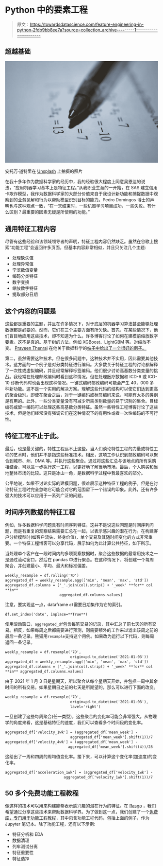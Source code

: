 # Python 中的要素工程

> 原文：<https://towardsdatascience.com/feature-engineering-in-python-2fdb9bb8ee7a?source=collection_archive---------1----------------------->

## 超越基础

![](img/15bbe7b1675743f3261ee67e6e15c727.png)

安托万·道特里在 [Unsplash](https://unsplash.com/) 上拍摄的照片

在我十多年作为数据科学家的经历中，我的经验很大程度上同意吴恩达的说法，“应用机器学习基本上是特征工程。”从我职业生涯的一开始，在 SAS 建立信用卡欺诈模型，我作为数据科学家的大部分价值来自于我设计新功能和捕捉数据中观察到的业务见解和行为以帮助模型识别目标的能力。Pedro Domingos 博士的声明也与这种观点一致，“在一天结束时，一些机器学习项目成功，一些失败。有什么区别？最重要的因素无疑是所使用的功能。”

## 通用特征工程内容

尽管有这些经验和该领域领导者的声明，特征工程内容仍然缺乏。虽然在谷歌上搜索“功能工程”会返回许多页面，但基本内容非常相似，并且只关注几个主题:

*   处理缺失值
*   处理异常值
*   宁滨数值变量
*   编码分类特征
*   数字变换
*   缩放数字特征
*   提取部分日期

## 这个内容的问题是

这些都是重要的主题，并且在许多情况下，对于底层的机器学习算法甚至能够处理数据都是必要的。然而，它们在三个主要方面有所欠缺。首先，在某些情况下，他们盲目地应用这些技术，却不知道为什么。许多博客讨论了如何在建模前缩放数字要素。这不是真的。基于树的方法，例如 XGBoost、LightGBM 等。对缩放不变。 [Praveen Thenraj](https://medium.com/@praveenmec67) 在他关于数据科学的[帖子中给出了一个很好的例子。](/do-decision-trees-need-feature-scaling-97809eaa60c6)

第二，虽然需要这种技术，但在很多问题中，这种技术并不实用，因此需要其他技术。这方面的一个例子是对分类特征进行编码。大多数关于特征工程的讨论都解释了一次性或虚拟编码，并且经常解释标签编码。他们很少讨论高基数分类变量的挑战。我经常在处理邮政编码时看到这种情况，但在处理医疗数据和 ICD-9 或 ICD-10 诊断代码时也会出现这种情况。一键式编码邮政编码可能会产生 40，000 多种新功能。这不是一个实用的解决方案。理解这些代码的结构可以使它们达到更高的聚合级别。即使在聚合之后，对于一键编码或标签编码来说，可能有太多的类别是有用的。此外，一些分类变量没有可减少所需类别数量的易于识别的集合。目标编码或留一编码可以处理这些高基数分类特征。虽然一些特性工程博客讨论了这些技术，但是他们经常没有强调它们在这种情况下的有用性或者一次性编码的不可行性。

## 特征工程不止于此。

最后，也是最关键的，特性工程远不止这些。当人们谈论特性工程的力量或特性工程的艺术时，他们并不是指这些标准技术。相反，这项工作认识到邮政编码可以聚合到城市、州、DMA 等。并执行这些聚合。通过将这些汇总与该地点的所有采购相结合，可以进一步执行这一工程，以更好地了解当地市场。最后，个人购买和当地整体市场的比较。这只是冰山一角，是数据科学过程中我最喜欢的部分。

公平地说，如果不讨论实际的建模问题，很难展示这种特征工程的例子。但是在讨论特征工程时完全忽略它可能会对它的范围留下一个错误的印象。此外，还有许多强大的技术可以应用于一系列广泛的问题。

## 时间序列数据的特征工程

例如，许多数据科学问题具有时间序列特征。这并不是说这些问题是时间序列问题，而是有重复的观察结果需要汇总在一起，以表示感兴趣的潜在行为。在构建客户分析模型时(如客户流失、终身价值)，单个交易及其随时间变化的方式非常重要。一个特征工程博客可以分享代码，展示如何为此计算公共特征，如下所示。

当处理单个客户在一段时间内的多项观察数据时，聚合这些数据的最常用技术之一是通过滚动窗口，然后在 pandas 中进行聚合。在这种情况下，将创建一个每周聚合，并创建最小、平均、最大和标准偏差。

```
weekly_resample = df.rolling('7D')
aggregated_df = weekly_resample.agg(['min', 'mean', 'max', 'std'])
aggregated_df.columns = ['_'.join(col).strip() + '_week' **for** col **in** 
                         aggregated_df.columns.values]
```

注意，要实现这一点，dataframe `df`需要日期集作为它的索引。

```
df.set_index('date', inplace=**True**)
```

使用滚动窗口，`aggregated_df`包含每笔交易的记录，其中汇总了前七天的所有交易。相反，如果每周之后都需要进行预测，则需要额外的工作来过滤出该周之前的最后一条记录。熊猫用`resample`支持这个用例。如果改为运行以下代码，则每周返回一条记录。

```
weekly_resample = df.resample('7D', 
                              origin=pd.to_datetime('2021-01-03'))
aggregated_df = weekly_resample.agg(['min', 'mean', 'max', 'std'])
aggregated_df.columns = ['_'.join(col).strip() + '_week' **for** col **in** aggregated_df.columns.values]
```

由于 2021 年 1 月 3 日是星期天，所以聚合从每个星期天开始，并包括一周中其余时间的所有交易。如果星期日之前的七天是所期望的，那么可以进行下面的改变。

```
weekly_resample = df.resample('7D', 
                              origin=pd.to_datetime('2021-01-03'),
                              lavel='right')
```

一旦创建了这些每周聚合(任一类型)，这些聚合的变化率可能会非常强大。从物理学的角度来看，这是基础特征的速度，我们可以查看多个时间段的变化率。

```
aggregated_df['velocity_1wk'] = (aggregated_df['mean_week'] - 
                              aggregated_df['mean_week'].shift(1))/7 aggregated_df['velocity_4wk'] = (aggregated_df['mean_week'] - 
                             aggregated_df['mean_week'].shift(4))/28
```

这给出了一周和四周的周均值变化率。接下来，可以计算这个变化率(加速度)的变化率。

```
aggregated_df['acceleration_1wk'] = (aggregated_df['velocity_1wk'] - 
                           aggregated_df['velocity_1wk'].shift(1))/7
```

## 50 多个免费功能工程教程

像这样的技术可以用来构建能够表示感兴趣的潜在行为的特征。在 [Rasgo](https://www.rasgoml.com/) ，我们希望通过分享这些技术来帮助数据科学界。为了做到这一点，我们创建了一个[免费库，专门用于功能工程教程](https://hubs.la/Q0100qK30)，其中包含功能工程代码，包括上面的例子，作为 Jupyter 笔记本。除了功能工程，还有以下示例:

*   特征分析和 EDA
*   数据清理
*   列车测试分离
*   特征重要性
*   特征选择